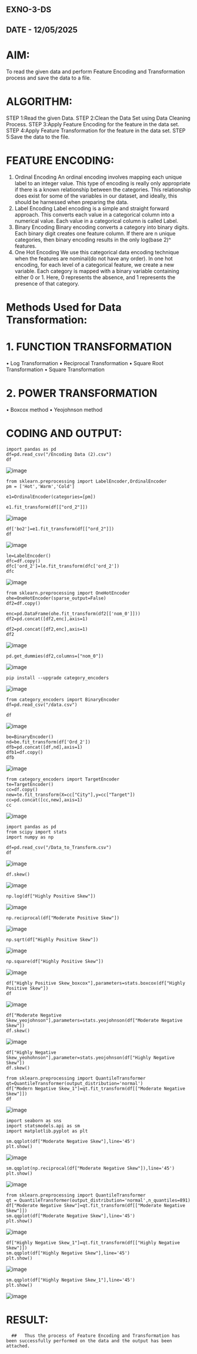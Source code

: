## EXNO-3-DS

## DATE - 12/05/2025

# AIM:
To read the given data and perform Feature Encoding and Transformation process and save the data to a file.

# ALGORITHM:
STEP 1:Read the given Data.
STEP 2:Clean the Data Set using Data Cleaning Process.
STEP 3:Apply Feature Encoding for the feature in the data set.
STEP 4:Apply Feature Transformation for the feature in the data set.
STEP 5:Save the data to the file.

# FEATURE ENCODING:
1. Ordinal Encoding
An ordinal encoding involves mapping each unique label to an integer value. This type of encoding is really only appropriate if there is a known relationship between the categories. This relationship does exist for some of the variables in our dataset, and ideally, this should be harnessed when preparing the data.
2. Label Encoding
Label encoding is a simple and straight forward approach. This converts each value in a categorical column into a numerical value. Each value in a categorical column is called Label.
3. Binary Encoding
Binary encoding converts a category into binary digits. Each binary digit creates one feature column. If there are n unique categories, then binary encoding results in the only log(base 2)ⁿ features.
4. One Hot Encoding
We use this categorical data encoding technique when the features are nominal(do not have any order). In one hot encoding, for each level of a categorical feature, we create a new variable. Each category is mapped with a binary variable containing either 0 or 1. Here, 0 represents the absence, and 1 represents the presence of that category.

# Methods Used for Data Transformation:
  # 1. FUNCTION TRANSFORMATION
• Log Transformation
• Reciprocal Transformation
• Square Root Transformation
• Square Transformation
  # 2. POWER TRANSFORMATION
• Boxcox method
• Yeojohnson method

# CODING AND OUTPUT:
```
import pandas as pd
df=pd.read_csv("/Encoding Data (2).csv")
df
```
![image](https://github.com/user-attachments/assets/265807e4-0e9c-4c68-838b-40a610b93ef9)
```
from sklearn.preprocessing import LabelEncoder,OrdinalEncoder
pm = ['Hot','Warm','Cold']
```
```
e1=OrdinalEncoder(categories=[pm])
```
```
e1.fit_transform(df[["ord_2"]])
```
![image](https://github.com/user-attachments/assets/3d164d7a-00d1-40f1-bc83-2b25bf5f7693)
```
df['bo2']=e1.fit_transform(df[["ord_2"]])
df
```
![image](https://github.com/user-attachments/assets/7c0bb467-262d-42a6-b0e1-bb0fdaaca6cf)
```
le=LabelEncoder()
dfc=df.copy()
dfc['ord_2']=le.fit_transform(dfc['ord_2'])
dfc
```
![image](https://github.com/user-attachments/assets/6302779d-b0a3-44a9-8d63-d88e7e86bd67)
```
from sklearn.preprocessing import OneHotEncoder
ohe=OneHotEncoder(sparse_output=False)
df2=df.copy()
```
```
enc=pd.DataFrame(ohe.fit_transform(df2[['nom_0']]))
df2=pd.concat([df2,enc],axis=1)
```
```
df2=pd.concat([df2,enc],axis=1)
df2
```
![image](https://github.com/user-attachments/assets/aa7a4a1c-dee9-4f67-9ede-673f4e74cdc1)
```
pd.get_dummies(df2,columns=["nom_0"])
```
![image](https://github.com/user-attachments/assets/49544770-62e8-44fc-9528-9737b3f42369)
```
pip install --upgrade category_encoders
```
![image](https://github.com/user-attachments/assets/5512a634-61fb-4242-830a-bdcca6e653e7)
```
from category_encoders import BinaryEncoder
df=pd.read_csv("/data.csv")
```
```
df
```
![image](https://github.com/user-attachments/assets/dc63488d-de4a-45de-9922-3f216f3e46eb)
```
be=BinaryEncoder()
nd=be.fit_transform(df['Ord_2'])
dfb=pd.concat([df,nd],axis=1)
dfb1=df.copy()
dfb
```
![image](https://github.com/user-attachments/assets/45eb9d9b-96c1-4090-894b-3a7a1beea9ae)
```
from category_encoders import TargetEncoder
te=TargetEncoder()
cc=df.copy()
new=te.fit_transform(X=cc["City"],y=cc["Target"])
cc=pd.concat([cc,new],axis=1)
cc
```
![image](https://github.com/user-attachments/assets/ee16a935-50f4-43e1-8df4-297242e1f083)
```
import pandas as pd
from scipy import stats
import numpy as np
```
```
df=pd.read_csv("/Data_to_Transform.csv")
df
```
![image](https://github.com/user-attachments/assets/0a149b23-88d1-40a6-9609-4835ede10ed7)
```
df.skew()
```
![image](https://github.com/user-attachments/assets/5603e792-d5fd-4162-83d1-21d1162d0b50)
```
np.log(df["Highly Positive Skew"])
```
![image](https://github.com/user-attachments/assets/fe9de336-599f-4cab-aa7c-1c75e63c498f)
```
np.reciprocal(df["Moderate Positive Skew"])
```
![image](https://github.com/user-attachments/assets/99ad3f24-2717-48c5-848b-4ec01386b6cd)
```
np.sqrt(df["Highly Positive Skew"])
```
![image](https://github.com/user-attachments/assets/3b56d433-e49e-4cf2-ac7e-72a36ba97acd)
```
np.square(df["Highly Positive Skew"])
```
![image](https://github.com/user-attachments/assets/1ef1d81a-2d16-4abd-b743-04f047b7983f)
```
df["Highly Positive Skew_boxcox"],parameters=stats.boxcox(df["Highly Positive Skew"])
df
```
![image](https://github.com/user-attachments/assets/014d73e6-b83f-4ac4-a9ed-ad905d9b11f3)
```
df["Moderate Negative Skew_yeojohnson"],parameters=stats.yeojohnson(df["Moderate Negative Skew"])
df.skew()
```
![image](https://github.com/user-attachments/assets/fd022a60-bf01-4ff6-aea1-0679fe3a5c13)
```
df["Highly Negative Skew_yeohohnson"],parameter=stats.yeojohnson(df["Highly Negative Skew"])
df.skew()
```
```
from sklearn.preprocessing import QuantileTransformer
qt=QuantileTransformer(output_distribution='normal')
df["Modern Negative Skew_1"]=qt.fit_transform(df[["Moderate Negative Skew"]])
df
```
![image](https://github.com/user-attachments/assets/255d889c-953b-4c05-997c-72ff6e86480c)
```
import seaborn as sns
import statsmodels.api as sm
import matplotlib.pyplot as plt
```
```
sm.qqplot(df["Moderate Negative Skew"],line='45')
plt.show()
```
![image](https://github.com/user-attachments/assets/f0fb502c-d13e-4694-89db-590604691f3f)
```
sm.qqplot(np.reciprocal(df["Moderate Negative Skew"]),line='45')
plt.show()
```
![image](https://github.com/user-attachments/assets/7bfa189f-3672-4ddc-aa81-fecb1d702c9e)
```
from sklearn.preprocessing import QuantileTransformer
qt = QuantileTransformer(output_distribution='normal',n_quantiles=891)
df["Moderate Negative Skew"]=qt.fit_transform(df[["Moderate Negative Skew"]])
sm.qqplot(df["Moderate Negative Skew"],line='45')
plt.show()
```

![image](https://github.com/user-attachments/assets/a59c4272-6428-44fb-975f-320c8fb4384d)
```
df["Highly Negative Skew_1"]=qt.fit_transform(df[["Highly Negative Skew"]])
sm.qqplot(df["Highly Negative Skew"],line='45')
plt.show()
```

![image](https://github.com/user-attachments/assets/03d85458-5e6b-4bc2-bcc4-5cfeb19c29ab)
```
sm.qqplot(df["Highly Negative Skew_1"],line='45')
plt.show()
```

![image](https://github.com/user-attachments/assets/81ea40e5-d256-48ea-a064-0a7f185ca38d)

# RESULT:
      ##   Thus the process of Feature Encoding and Transformation has been successfully performed on the data and the output has been attached.

       
